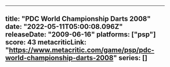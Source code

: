 
---
title: "PDC World Championship Darts 2008"
date: "2022-05-11T05:00:08.096Z"
releaseDate: "2009-06-16"
platforms: ["psp"]
score: 43
metacriticLink: "https://www.metacritic.com/game/psp/pdc-world-championship-darts-2008"
series: []
---
